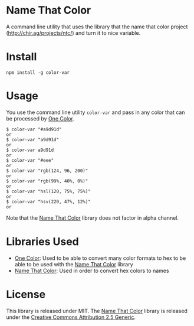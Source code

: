# Name That Color

A command line utility that uses the library that the name that color project (http://chir.ag/projects/ntc/) and turn it to nice variable.

# Install

```
npm install -g color-var
```

# Usage

You use the command line utility `color-var` and pass in any color that can be processed by [One Color](https://github.com/One-com/one-color).

```
$ color-var "#a9d91d"
or
$ color-var "a9d91d"
or
$ color-var a9d91d
or
$ color-var "#eee"
or
$ color-var "rgb(124, 96, 200)"
or
$ color-var "rgb(99%, 40%, 0%)"
or
$ color-var "hsl(120, 75%, 75%)"
or
$ color-var "hsv(220, 47%, 12%)"
or
```

Note that the [Name That Color](http://chir.ag/projects/ntc/) library does not factor in alpha channel.

# Libraries Used

- [One Color](https://github.com/One-com/one-color): Used to be able to convert many color formats to hex to be able to be used with the [Name That Color](http://chir.ag/projects/ntc/) library
- [Name That Color](http://chir.ag/projects/ntc/): Used in order to convert hex colors to names

# License

This library is released under MIT.  The [Name That Color](http://chir.ag/projects/ntc/) library is released under the [Creative Commons Attribution 2.5 Generic](http://creativecommons.org/licenses/by/2.5/).

